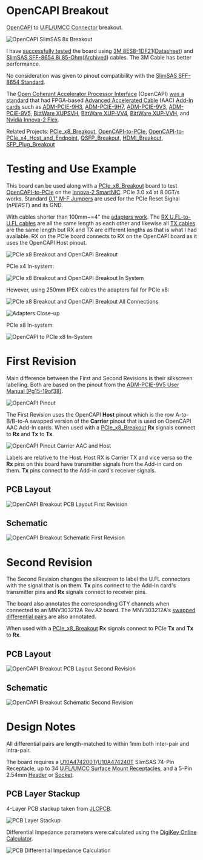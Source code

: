 # OpenCAPI Breakout

[OpenCAPI](https://files.openpower.foundation/s/xSQPe6ypoakKQdq/download/25Gbps-spec-20171108.pdf) to [U.FL/UMCC Connector](https://en.wikipedia.org/wiki/Hirose_U.FL) breakout.

![OpenCAPI SlimSAS 8x Breakout](img/OpenCAPI_x8_Breakout.jpg)

I have [successfully tested](https://github.com/mwrnd/innova2_experiments/tree/main/xdma_opencapi) the board using [3M 8ES8-1DF21](https://www.trustedparts.com/en/search/8ES8-1DF21-0.75)([Datasheet](https://multimedia.3m.com/mws/media/1398233O/3m-slimline-twin-ax-assembly-sff-8654-x8-30awg-78-5100-2665-8.pdf)) and
 [SlimSAS SFF-8654 8i 85-Ohm](https://www.sfpcables.com/24g-internal-slimsas-sff-8654-to-sff-8654-8i-cable-straight-to-90-degree-left-angle-8x-12-sas-4-0-85-ohm-0-5-1-meter)([Archived](https://web.archive.org/web/20210121175017/https://www.sfpcables.com/24g-internal-slimsas-sff-8654-to-sff-8654-8i-cable-straight-to-90-degree-left-angle-8x-12-sas-4-0-85-ohm-0-5-1-meter)) cables. The 3M Cable has better performance.

No consideration was given to pinout compatibility with the [SlimSAS SFF-8654 Standard](https://members.snia.org/document/dl/26744).

The [Open Coherant Accelerator Processor Interface](https://opencapi.org/wp-content/uploads/2022/07/OpenCAPI-Overview.pdf) (OpenCAPI) [was a standard](https://opencapi.org/2022/08/09/cxl-consortium-and-opencapi-consortium-sign-letter-of-intent-to-transfer-opencapi-specifications-to-cxl/) that had FPGA-based [Advanced Accelerated Cable](https://files.openpower.foundation/s/xSQPe6ypoakKQdq/download/25Gbps-spec-20171108.pdf) (AAC) [Add-In cards](https://opencapi.org/wp-content/uploads/2018/12/OpenCAPI-Tech-SC18-Exhibitor-Forum.pdf) such as [ADM-PCIE-9H3](https://www.alpha-data.com/product/adm-pcie-9h3/), [ADM-PCIE-9H7](https://www.alpha-data.com/alpha-data-release-adm-pcie-9h7-data-center-board-with-xilinx-virtex-ultrascale-hbm-fpga/), [ADM-PCIE-9V3](https://www.alpha-data.com/product/adm-pcie-9v3/), [ADM-PCIE-9V5](https://www.alpha-data.com/product/adm-pcie-9v5/), [BittWare XUPSVH](https://static5.arrow.com/pdfs/2018/10/26/23/28/4/364872/btwr_/manual/ds-xupsvh.pdf), [BittWare XUP-VV4](https://www.bittware.com/fpga/xup-vv4/), [BittWare XUP-VVH](https://www.bittware.com/fpga/xup-vvh/), and [Nvidia Innova-2 Flex](https://www.nvidia.com/en-us/networking/ethernet/innova-2-flex/).

Related Projects: [PCIe_x8_Breakout](https://github.com/mwrnd/PCIe_x8_Breakout), [OpenCAPI-to-PCIe](https://github.com/mwrnd/OpenCAPI-to-PCIe), [OpenCAPI-to-PCIe_x4_Host_and_Endpoint](https://github.com/mwrnd/OpenCAPI-to-PCIe_x4_Host_and_Endpoint), [QSFP_Breakout](https://github.com/mwrnd/QSFP_Breakout), [HDMI_Breakout](https://github.com/mwrnd/HDMI_Breakout), [SFP_Plug_Breakout](https://github.com/mwrnd/SFP_Plug_Breakout)




# Testing and Use Example

This board can be used along with a [PCIe_x8_Breakout](https://github.com/mwrnd/PCIe_x8_Breakout) board to test [OpenCAPI-to-PCIe](https://github.com/mwrnd/innova2_experiments/tree/main/xdma_opencapi) on the [Innova-2 SmartNIC](https://www.nvidia.com/en-us/networking/ethernet/innova-2-flex/). PCIe 3.0 x4 at 8.0GT/s works. Standard [0.1" M-F Jumpers](https://www.digikey.com/en/products/detail/adafruit-industries-llc/1954/6827087) are used for the PCIe Reset Signal (*nPERST*) and its GND.

With cables shorter than 100mm~=4" the [adapters work](https://github.com/mwrnd/innova2_experiments/tree/main/xdma_opencapi). The [RX U.FL-to-U.FL cables](https://www.digikey.com/en/products/detail/te-connectivity-amp-connectors/2118651-6/11205742) are all the same length as each other and likewise all [TX cables](https://www.digikey.com/en/products/detail/te-connectivity-amp-connectors/2015698-2/1249186) are the same length but RX and TX are different lengths as that is what I had available. RX on the PCIe board connects to RX on the OpenCAPI board as it uses the OpenCAPI Host pinout.

![PCIe x8 Breakout and OpenCAPI Breakout](img/PCIe_and_OpenCAPI_Breakout.jpg)

PCIe x4 In-system:

![PCIe x8 Breakout and OpenCAPI Breakout In System](img/PCIe_and_OpenCAPI_Breakout_in_System.jpg)

However, using 250mm IPEX cables the adapters fail for PCIe x8:

![PCIe x8 Breakout and OpenCAPI Breakout All Connections](img/OpenCAPI_and_PCIe_x8_Adapters_with_All_Connections.jpg)

![Adapters Close-up](img/OpenCAPI_and_PCIe_x8_Adapters.jpg)

PCIe x8 In-system:

![OpenCAPI to PCIe x8 In-System](img/Innova2_OpenCAPI-to-PCIe_x8_In-System.jpg)




# First Revision

Main difference between the First and Second Revisions is their silkscreen labelling. Both are based on the pinout from the [ADM-PCIE-9V5 User Manual (Pg15-19of38)](https://www.alpha-data.com/xml/user_manuals/adm-pcie-9v5%20user%20manual_v1_4.pdf).

![OpenCAPI Pinout](img/OpenCAPI_Pinout.jpg)

The First Revision uses the OpenCAPI **Host** pinout which is the row A-to-B/B-to-A swapped version of the **Carrier** pinout that is used on OpenCAPI AAC Add-In cards. When used with a [PCIe_x8_Breakout](https://github.com/mwrnd/PCIe_x8_Breakout) **Rx** signals connect to **Rx** and **Tx** to **Tx**.

![OpenCAPI Pinout Carrier AAC and Host](img/OpenCAPI_Pinout_Carrier_AAC_and_Host.png)

Labels are relative to the Host. Host RX is Carrier TX and vice versa so the **Rx** pins on this board have transmitter signals from the Add-in card on them. **Tx** pins connect to the Add-in card's receiver signals.


## PCB Layout

![OpenCAPI Breakout PCB Layout First Revision](img/OpenCAPI_Breakout_PCB_Design_v0.1.png)


## Schematic

![OpenCAPI Breakout Schematic First Revision](img/OpenCAPI_Breakout_Schematic_v0.1.png)




# Second Revision

The Second Revision changes the silkscreen to label the U.FL connectors with the signal that is on them. **Tx** pins connect to the Add-In card's transmitter pins and **Rx** signals connect to receiver pins.

The board also annotates the corresponding GTY channels when connected to an MNV303212A Rev.A2 board. The MNV303212A's [swapped differential pairs](https://github.com/mwrnd/innova2_flex_xcku15p_notes/tree/main/hardware_notes#testing-mnv303212a-adlt-opencapi-connections) are also annotated.

When used with a [PCIe_x8_Breakout](https://github.com/mwrnd/PCIe_x8_Breakout) **Rx** signals connect to PCIe **Tx** and **Tx** to **Rx**.


## PCB Layout

![OpenCAPI Breakout PCB Layout Second Revision](img/OpenCAPI_Breakout_PCB_Layout.png)


## Schematic

![OpenCAPI Breakout Schematic Second Revision](img/OpenCAPI_Breakout_Schematic.png)




# Design Notes

All differential pairs are length-matched to within 1mm both inter-pair and intra-pair.

The board requires a [U10A474200T](https://www.digikey.com/en/products/detail/amphenol-cs-commercial-products/U10A474200T/14632855)/[U10A474240T](https://www.digikey.com/en/products/detail/amphenol-cs-commercial-products/U10A474240T/17066204) SlimSAS 74-Pin Receptacle, up to 34 [U.FL/UMCC Surface Mount Receptacles](https://www.digikey.com/en/products/detail/te-connectivity-amp-connectors/2337019-1/9974052), and a 5-Pin 2.54mm [Header](https://www.digikey.com/en/products/detail/sullins-connector-solutions/PREC005SAAN-RC/2774849) or [Socket](https://www.digikey.com/en/products/detail/sullins-connector-solutions/PPPC051LFBN-RC/810177).


## PCB Layer Stackup

4-Layer PCB stackup taken from [JLCPCB](https://jlcpcb.com/capabilities/pcb-capabilities).

![PCB Layer Stackup](img/Layer_Stackup.png)

Differential Impedance parameters were calculated using the [DigiKey Online Calculator](https://www.digikey.com/en/resources/conversion-calculators/conversion-calculator-pcb-trace-impedance).

![PCB Differential Impedance Calculation](img/PCB_Impedance_0.30mm_0.18mm_on_0.21mm_7628.png)




